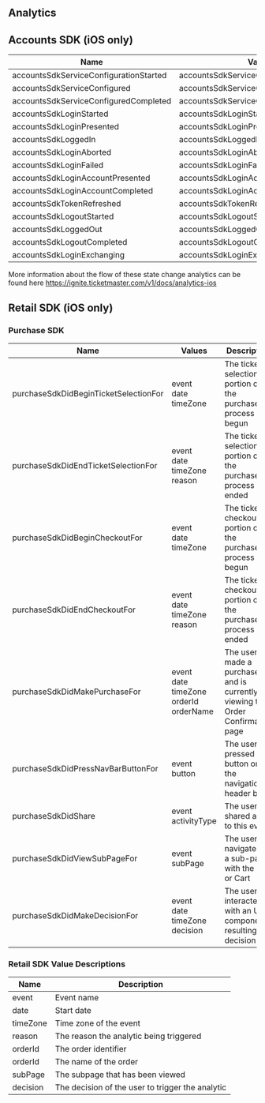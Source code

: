 ## Analytics

## Accounts SDK (iOS only)

| Name | Value |
| ----- | ---- |
| accountsSdkServiceConfigurationStarted | accountsSdkServiceConfigurationStarted |
| accountsSdkServiceConfigured | accountsSdkServiceConfigured |
| accountsSdkServiceConfiguredCompleted | accountsSdkServiceConfiguredCompleted |
| accountsSdkLoginStarted | accountsSdkLoginStarted |
| accountsSdkLoginPresented | accountsSdkLoginPresented |
| accountsSdkLoggedIn | accountsSdkLoggedIn |
| accountsSdkLoginAborted | accountsSdkLoginAborted |
| accountsSdkLoginFailed | accountsSdkLoginFailed |
| accountsSdkLoginAccountPresented | accountsSdkLoginAccountPresented |
| accountsSdkLoginAccountCompleted | accountsSdkLoginAccountCompleted |
| accountsSdkTokenRefreshed | accountsSdkTokenRefreshed |
| accountsSdkLogoutStarted | accountsSdkLogoutStarted |
| accountsSdkLoggedOut | accountsSdkLoggedOut |
| accountsSdkLogoutCompleted | accountsSdkLogoutCompleted |
| accountsSdkLoginExchanging | accountsSdkLoginExchanging |

More information about the flow of these state change analytics can be found here https://ignite.ticketmaster.com/v1/docs/analytics-ios


## Retail SDK (iOS only)

### Purchase SDK

| Name | Values | Description |
| ----- | ---- | -----   |
| purchaseSdkDidBeginTicketSelectionFor | event<br/> date<br/> timeZone | The ticket selection portion of the purchase process begun |
| purchaseSdkDidEndTicketSelectionFor | event<br/> date<br/> timeZone<br/> reason | The ticket selection portion of the purchase process ended | 
| purchaseSdkDidBeginCheckoutFor | event<br/> date<br/> timeZone | The ticket checkout portion of the purchase process begun |
| purchaseSdkDidEndCheckoutFor | event<br/> date<br/> timeZone<br/> reason | The ticket checkout portion of the purchase process ended |
| purchaseSdkDidMakePurchaseFor | event<br/> date<br/> timeZone<br/> orderId<br/> orderName | The user made a purchase and is currently viewing the Order Confirmation page |
| purchaseSdkDidPressNavBarButtonFor | event<br/> button | The user pressed a button on the navigation header bar |
| purchaseSdkDidShare | event<br/> activityType  | The user shared a link to this event |
| purchaseSdkDidViewSubPageFor | event<br/> subPage | The user navigated to a sub-page with the EDP or Cart |
| purchaseSdkDidMakeDecisionFor | event<br/>  date<br/>  timeZone<br/> decision | The user has interacted with an UI component, resulting in a decision |

### Retail SDK Value Descriptions

| Name | Description |
| ----- | ---- |
| event |  Event name |
| date |  Start date |
| timeZone |  Time zone of the event |
| reason |  The reason the analytic being triggered |
| orderId |  The order identifier |
| orderId |  The name of the order |
| subPage |  The subpage that has been viewed |
| decision |  The decision of the user to trigger the analytic |
